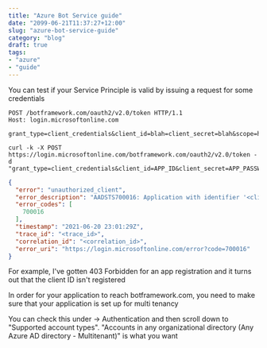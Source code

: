 ```yaml
---
title: "Azure Bot Service guide"
date: "2099-06-21T11:37:27+12:00"
slug: "azure-bot-service-guide"
category: "blog"
draft: true
tags:
- "azure"
- "guide"
---
```


You can test if your Service Principle is valid by issuing a request for some credentials

```http
POST /botframework.com/oauth2/v2.0/token HTTP/1.1
Host: login.microsoftonline.com

grant_type=client_credentials&client_id=blah=client_secret=blah&scope=https%3A%2F%2Fapi.botframework.com%2F.default
```

```curl
curl -k -X POST https://login.microsoftonline.com/botframework.com/oauth2/v2.0/token -d "grant_type=client_credentials&client_id=APP_ID&client_secret=APP_PASSWORD&scope=https%3A%2F%2Fapi.botframework.com%2F.default"
```

```json
{
  "error": "unauthorized_client",
  "error_description": "AADSTS700016: Application with identifier '<client_id>' was not found in the directory 'botframework.com'. This can happen if the application has not been installed by the administrator of the tenant or consented to by any user in the tenant. You may have sent your authentication request to the wrong tenant.\r\nTrace ID: <trace_id>\r\nCorrelation ID: <correlation_id>\r\nTimestamp: 2021-06-20 23:01:29Z",
  "error_codes": [
    700016
  ],
  "timestamp": "2021-06-20 23:01:29Z",
  "trace_id": "<trace_id>",
  "correlation_id": "<correlation_id>",
  "error_uri": "https://login.microsoftonline.com/error?code=700016"
}
```

For example, I've gotten 403 Forbidden for an app registration and it turns out that the client ID isn't registered

In order for your application to reach botframework.com, you need to make sure that your application is set up for multi tenancy

You can check this under <Azure AD Application> -> Authentication and then scroll down to "Supported account types". "Accounts in any organizational directory (Any Azure AD directory - Multitenant)" is what you want
